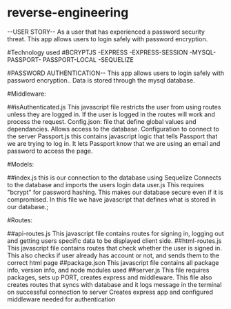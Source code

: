 # reverse-engineering

--USER STORY-- As a user that has experienced a password security threat. This app allows users to login safely with password encryption.
 
#Technology used
#BCRYPTJS -EXPRESS -EXPRESS-SESSION -MYSQL- PASSPORT- PASSPORT-LOCAL -SEQUELIZE

#PASSWORD AUTHENTICATION-- This app allows users to login safely with password encryption.. Data is stored through the mysql database.

#Middleware:

##isAuthenticated.js  This javascript file restricts the user from using routes unless they are logged in. If the user is logged in the routes will work and process the request.
Config.json:  file that define global values and dependancies. Allows access to the database. Configuration to connect to the server 
Passport.js this contains javascript logic that tells Passport that we are trying to log in. It lets Passport know that we are using an email and password to access the page.


#Models:

##index.js this is our connection to the database using Sequelize Connects to the database and imports the users login data
user.js This requires "bcrypt" for password hashing. This makes our database secure even if it is compromised. In this file we have javascript that defines what is stored in our database.;

#Routes:

##api-routes.js This javascript file contains routes for signing in, logging out and getting users specific data to be displayed client side. 
##html-routes.js This javascript file contains routes that check whether the user is signed in. This also checks if user already has account or not, and sends them to the correct html page 
##package.json This javascript file contains all package info, version info, and node modules used
##server.js  This file requires packages, sets up PORT, creates express and middleware. This file also creates routes that syncs with database and it logs message in the terminal on successful connection to server  Creates express app and configured middleware needed for authentication
 
